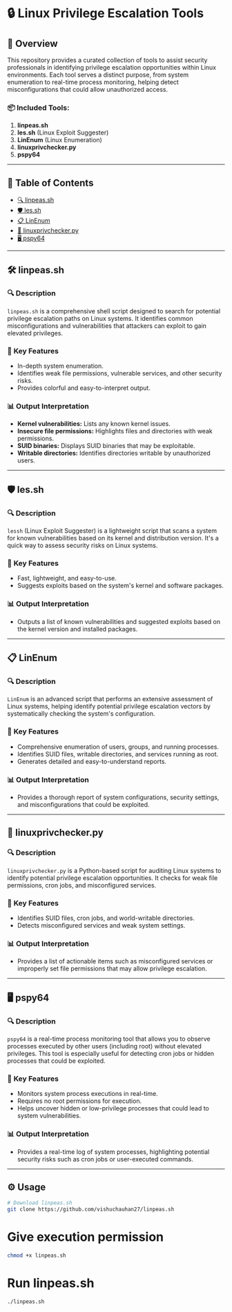 # 🔒 **Linux Privilege Escalation Tools**

## 📝 **Overview**
This repository provides a curated collection of tools to assist security professionals in identifying privilege escalation opportunities within Linux environments. Each tool serves a distinct purpose, from system enumeration to real-time process monitoring, helping detect misconfigurations that could allow unauthorized access.

### 📦 **Included Tools**:
1. **linpeas.sh**
2. **les.sh** (Linux Exploit Suggester)
3. **LinEnum** (Linux Enumeration)
4. **linuxprivchecker.py**
5. **pspy64**

---

## 📑 **Table of Contents**

- [🔍 linpeas.sh](#-linpeassh)
- [🛡️ les.sh](#-lessh)
- [📋 LinEnum](#-linenum)
- [🐍 linuxprivchecker.py](#-linuxprivcheckerpy)
- [🖥️ pspy64](#-pspy-64)

---

## 🛠 **linpeas.sh**

### 🔍 **Description**
`linpeas.sh` is a comprehensive shell script designed to search for potential privilege escalation paths on Linux systems. It identifies common misconfigurations and vulnerabilities that attackers can exploit to gain elevated privileges.

### 🌟 **Key Features**
- In-depth system enumeration.
- Identifies weak file permissions, vulnerable services, and other security risks.
- Provides colorful and easy-to-interpret output.

### 📊 **Output Interpretation**
- **Kernel vulnerabilities:** Lists any known kernel issues.
- **Insecure file permissions:** Highlights files and directories with weak permissions.
- **SUID binaries:** Displays SUID binaries that may be exploitable.
- **Writable directories:** Identifies directories writable by unauthorized users.

---

## 🛡️ **les.sh**

### 🔍 **Description**
`lessh` (Linux Exploit Suggester) is a lightweight script that scans a system for known vulnerabilities based on its kernel and distribution version. It's a quick way to assess security risks on Linux systems.

### 🌟 **Key Features**
- Fast, lightweight, and easy-to-use.
- Suggests exploits based on the system's kernel and software packages.

### 📊 **Output Interpretation**
- Outputs a list of known vulnerabilities and suggested exploits based on the kernel version and installed packages.

---

## 📋 **LinEnum**

### 🔍 **Description**
`LinEnum` is an advanced script that performs an extensive assessment of Linux systems, helping identify potential privilege escalation vectors by systematically checking the system's configuration.

### 🌟 **Key Features**
- Comprehensive enumeration of users, groups, and running processes.
- Identifies SUID files, writable directories, and services running as root.
- Generates detailed and easy-to-understand reports.

### 📊 **Output Interpretation**
- Provides a thorough report of system configurations, security settings, and misconfigurations that could be exploited.

---

## 🐍 **linuxprivchecker.py**

### 🔍 **Description**
`linuxprivchecker.py` is a Python-based script for auditing Linux systems to identify potential privilege escalation opportunities. It checks for weak file permissions, cron jobs, and misconfigured services.

### 🌟 **Key Features**
- Identifies SUID files, cron jobs, and world-writable directories.
- Detects misconfigured services and weak system settings.

### 📊 **Output Interpretation**
- Provides a list of actionable items such as misconfigured services or improperly set file permissions that may allow privilege escalation.

---

## 🖥️ **pspy64**

### 🔍 **Description**
`pspy64` is a real-time process monitoring tool that allows you to observe processes executed by other users (including root) without elevated privileges. This tool is especially useful for detecting cron jobs or hidden processes that could be exploited.

### 🌟 **Key Features**
- Monitors system process executions in real-time.
- Requires no root permissions for execution.
- Helps uncover hidden or low-privilege processes that could lead to system vulnerabilities.

### 📊 **Output Interpretation**
- Provides a real-time log of system processes, highlighting potential security risks such as cron jobs or user-executed commands.

---

## ⚙️ **Usage**

```bash
# Download linpeas.sh
git clone https://github.com/vishuchauhan27/linpeas.sh
```

# Give execution permission
```bash
chmod +x linpeas.sh
```

# Run linpeas.sh
```bash
./linpeas.sh
```
